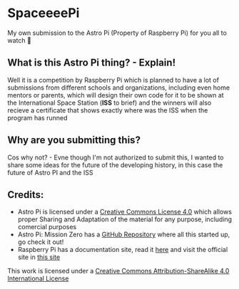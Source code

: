 # SpaceeeePi
My own submission to the Astro Pi (Property of Raspberry Pi) for you all to watch 👀

## What is this Astro Pi thing? - Explain!
Well it is a competition by Raspberry Pi which is planned to have a lot of submissions from different schools and organizations, including even home mentors or parents, which will design their own code for it to be shown at the International Space Station (**ISS** to brief) and the winners will also recieve a certificate that shows exactly where was the ISS when the program has runned

## Why are you submitting this?
Cos why not? - Evne though I'm not authorized to submit this, I wanted to share some ideas for the future of the developing history, in this case the future of Astro PI and the ISS

## Credits:
- Astro Pi is licensed under a [Creative Commons License 4.0](https://creativecommons.org/licenses/by-sa/4.0/) which allows proper Sharing and Adaptation of the material for any purpose, including comercial purposes
- Astro Pi: Mission Zero has a [GitHub Repository](https://github.com/RaspberryPiLearning/astro-pi-mission-zero) where all this started up, go check it out!
- Raspberry Pi has a documentation site, read it [here](https://github.com/raspberrypi/documentation) and visit the official site in [this site](https://www.raspberrypi.com/)

This work is licensed under a [Creative Commons Attribution-ShareAlike 4.0 International License](http://creativecommons.org/licenses/by-sa/4.0/)

